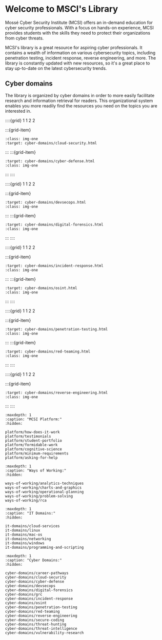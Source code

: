 # Welcome to MSCI's Library

Mossé Cyber Security Institute (MCSI) offers an in-demand education for cyber security professionals. With a focus on hands-on experience, MCSI provides students with the skills they need to protect their organizations from cyber threats.

MCSI's library is a great resource for aspiring cyber professionals. It contains a wealth of information on various cybersecurity topics, including penetration testing, incident response, reverse engineering, and more. The library is constantly updated with new resources, so it's a great place to stay up-to-date on the latest cybersecurity trends. 

## Cyber domains 

The library is organized by cyber domains in order to more easily facilitate research and information retrieval for readers. This organizational system enables you more readily find the resources you need on the topics you are interested in. 


::::{grid} 1 1 2 2


:::{grid-item}
```{image} images/open-graphs/cloud-security.png
:class: img-one
:target: cyber-domains/cloud-security.html
```
:::
:::{grid-item}
```{image} images/open-graphs/cyber-defense.png
:target: cyber-domains/cyber-defense.html
:class: img-one
```
:::
::::

::::{grid} 1 1 2 2

:::{grid-item}
```{image} images/open-graphs/devsecops.png
:target: cyber-domains/devsecops.html
:class: img-one
```

:::
:::{grid-item}
```{image} images/open-graphs/digital-forensics.png
:target: cyber-domains/digital-forensics.html
:class: img-one
```
:::
::::

::::{grid} 1 1 2 2

:::{grid-item}
```{image} images/open-graphs/incident-response.png
:target: cyber-domains/incident-response.html
:class: img-one
```

:::
:::{grid-item}
```{image} images/open-graphs/osint.png
:target: cyber-domains/osint.html
:class: img-one
```
:::
::::



::::{grid} 1 1 2 2

:::{grid-item}
```{image} images/open-graphs/penetration-testing.png
:target: cyber-domains/penetration-testing.html
:class: img-one
```

:::
:::{grid-item}
```{image} images/open-graphs/red-teaming.png
:target: cyber-domains/red-teaming.html
:class: img-one
```
:::
::::


::::{grid} 1 1 2 2

:::{grid-item}
```{image} images/open-graphs/reverse-engineering.png
:target: cyber-domains/reverse-engineering.html
:class: img-one
```
:::
::::

```{toctree}
:maxdepth: 1
:caption: "MCSI Platform:"
:hidden:

platform/how-does-it-work
platform/testimonials
platform/student-portfolio
platform/formidable-work
platform/cognitive-science
platform/minimum-requirements
platform/asking-for-help
```

```{toctree}
:maxdepth: 1
:caption: "Ways of Working:"
:hidden:

ways-of-working/analytics-techniques
ways-of-working/charts-and-graphics
ways-of-working/operational-planning
ways-of-working/problem-solving
ways-of-working/rca
```

```{toctree}
:maxdepth: 1
:caption: "IT Domains:"
:hidden:

it-domains/cloud-services
it-domains/linux
it-domains/mac-os
it-domains/networking
it-domains/windows
it-domains/programming-and-scripting

```

```{toctree}
:maxdepth: 1
:caption: "Cyber Domains:"
:hidden:

cyber-domains/career-pathways
cyber-domains/cloud-security
cyber-domains/cyber-defense
cyber-domains/devsecops
cyber-domains/digital-forensics
cyber-domains/grc
cyber-domains/incident-response
cyber-domains/osint
cyber-domains/penetration-testing
cyber-domains/red-teaming
cyber-domains/reverse-engineering
cyber-domains/secure-coding
cyber-domains/threat-hunting
cyber-domains/threat-intelligence
cyber-domains/vulnerability-research
```